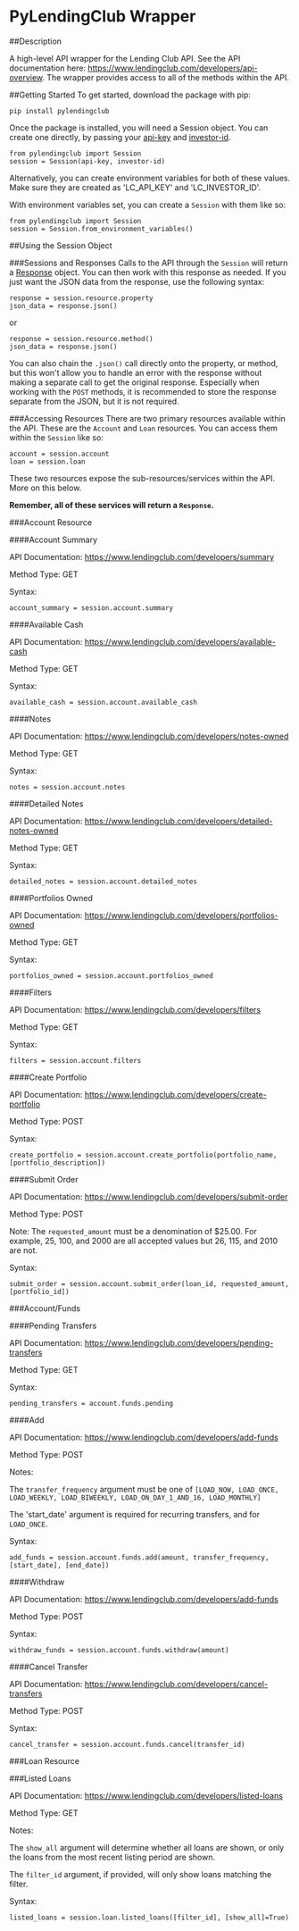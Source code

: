 # PyLendingClub Wrapper

##Description

A high-level API wrapper for the Lending Club API. See the API documentation here: https://www.lendingclub.com/developers/api-overview. The wrapper provides access to all of the methods within the API.


##Getting Started
To get started, download the package with pip:

```
pip install pylendingclub
```

Once the package is installed, you will need a Session object. You can create one directly, by passing your [api-key](https://www.lendingclub.com/account/profile.action) and [investor-id](https://www.lendingclub.com/account/summary.action).

```
from pylendingclub import Session
session = Session(api-key, investor-id)
```

Alternatively, you can create environment variables for both of these values. Make sure they are created as 'LC_API_KEY' and 'LC_INVESTOR_ID'.

With environment variables set, you can create a `Session` with them like so:

```
from pylendingclub import Session
session = Session.from_environment_variables()
```

##Using the Session Object

###Sessions and Responses
Calls to the API through the `Session` will return a [Response](http://docs.python-requests.org/en/master/api/#requests.Response) object. You can then work with this response as needed. If you just want the JSON data from the response, use the following syntax:

```
response = session.resource.property
json_data = response.json()
```

or

```
response = session.resource.method()
json_data = response.json()
```

You can also chain the `.json()` call directly onto the property, or method, but this won't allow you to handle an error with the response without making a separate call to get the original response. Especially when working with the `POST` methods, it is recommended to store the response separate from the JSON, but it is not required.

###Accessing Resources
There are two primary resources available within the API. These are the `Account` and `Loan` resources. You can access them within the `Session` like so:

```
account = session.account
loan = session.loan
```

These two resources expose the sub-resources/services within the API. More on this below.

**Remember, all of these services will return a `Response`.**


###Account Resource

####Account Summary

API Documentation: https://www.lendingclub.com/developers/summary

Method Type: GET

Syntax:
```
account_summary = session.account.summary
```

####Available Cash

API Documentation: https://www.lendingclub.com/developers/available-cash

Method Type: GET

Syntax:
```
available_cash = session.account.available_cash
```

####Notes

API Documentation: https://www.lendingclub.com/developers/notes-owned

Method Type: GET

Syntax:
```
notes = session.account.notes
```

####Detailed Notes

API Documentation: https://www.lendingclub.com/developers/detailed-notes-owned

Method Type: GET

Syntax:
```
detailed_notes = session.account.detailed_notes
```

####Portfolios Owned

API Documentation: https://www.lendingclub.com/developers/portfolios-owned

Method Type: GET

Syntax:
```
portfolios_owned = session.account.portfolios_owned
```

####Filters

API Documentation: https://www.lendingclub.com/developers/filters

Method Type: GET

Syntax:
```
filters = session.account.filters
```

####Create Portfolio

API Documentation: https://www.lendingclub.com/developers/create-portfolio

Method Type: POST

Syntax:
```
create_portfolio = session.account.create_portfolio(portfolio_name, [portfolio_description])
```

####Submit Order

API Documentation: https://www.lendingclub.com/developers/submit-order

Method Type: POST

Note: The `requested_amount` must be a denomination of $25.00. For example, 25, 100, and 2000 are all accepted values but 26, 115, and 2010 are not.

Syntax:
```
submit_order = session.account.submit_order(loan_id, requested_amount, [portfolio_id])
```

###Account/Funds

####Pending Transfers

API Documentation: https://www.lendingclub.com/developers/pending-transfers

Method Type: GET

Syntax:
```
pending_transfers = account.funds.pending
```

####Add

API Documentation: https://www.lendingclub.com/developers/add-funds

Method Type: POST

Notes:

The `transfer_frequency` argument must be one of `[LOAD_NOW, LOAD_ONCE, LOAD_WEEKLY, LOAD_BIWEEKLY, LOAD_ON_DAY_1_AND_16, LOAD_MONTHLY]`

The 'start_date' argument is required for recurring transfers, and for `LOAD_ONCE`.

Syntax:
```
add_funds = session.account.funds.add(amount, transfer_frequency, [start_date], [end_date])
```

####Withdraw

API Documentation: https://www.lendingclub.com/developers/add-funds

Method Type: POST

Syntax:
```
withdraw_funds = session.account.funds.withdraw(amount)
```

####Cancel Transfer

API Documentation: https://www.lendingclub.com/developers/cancel-transfers

Method Type: POST

Syntax:
```
cancel_transfer = session.account.funds.cancel(transfer_id)
```

###Loan Resource

###Listed Loans

API Documentation: https://www.lendingclub.com/developers/listed-loans

Method Type: GET

Notes: 

The `show_all` argument will determine whether all loans are shown, or only the loans from the most recent listing period are shown.

The `filter_id` argument, if provided, will only show loans matching the filter.

Syntax:
```
listed_loans = session.loan.listed_loans([filter_id], [show_all]=True)
```






